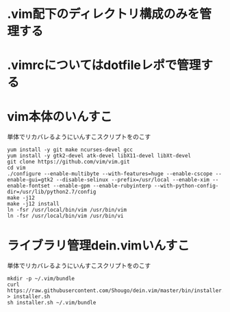 # .vim配下のディレクトリ構成のみを管理する

# .vimrcについてはdotfileレポで管理する

# vim本体のいんすこ

単体でリカバレるようにいんすこスクリプトをのこす

```
yum install -y git make ncurses-devel gcc
yum install -y gtk2-devel atk-devel libX11-devel libXt-devel
git clone https://github.com/vim/vim.git
cd vim
./configure --enable-multibyte --with-features=huge --enable-cscope --enable-gui=gtk2 --disable-selinux --prefix=/usr/local --enable-xim --enable-fontset --enable-gpm --enable-rubyinterp --with-python-config-dir=/usr/lib/python2.7/config
make -j12
make -j12 install
ln -fsr /usr/local/bin/vim /usr/bin/vim
ln -fsr /usr/local/bin/vim /usr/bin/vi
```

# ライブラリ管理dein.vimいんすこ

単体でリカバレるようにいんすこスクリプトをのこす

```
mkdir -p ~/.vim/bundle
curl https://raw.githubusercontent.com/Shougo/dein.vim/master/bin/installer.sh > installer.sh
sh installer.sh ~/.vim/bundle
```
